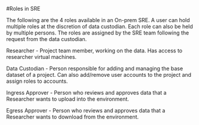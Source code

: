 #Roles in SRE 

The following are the 4 roles available in an On-prem SRE. A user can hold multiple roles at the discretion of data custodian. Each role can also be held by multiple persons. The roles are assigned by the SRE team following the request from the data custodian. 

Researcher - Project team member, working on the data. Has access to researcher virtual machines. 

Data Custodian - Person responsible for adding and managing the base dataset of a project. Can also add/remove user accounts to the project and assign roles to accounts. 

Ingress Approver - Person who reviews and approves data that a Researcher wants to upload into the environment. 

Egress Approver - Person who reviews and approves data that a Researcher wants to download from the environment. 
